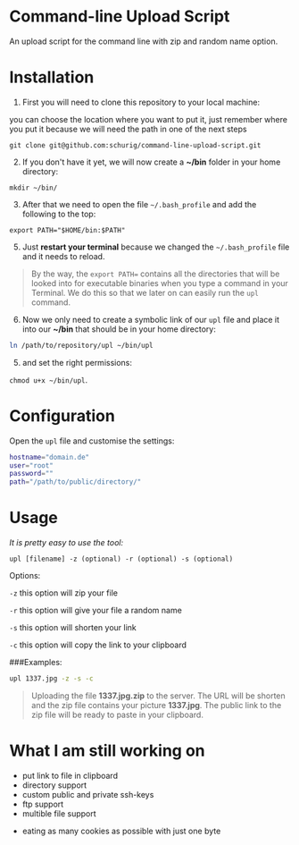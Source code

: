 # Command-line Upload Script

An upload script for the command line with zip and random name option.


# Installation

1) First you will need to clone this repository to your local machine:

you can choose the location where you want to put it, just remember where you put it because we will need the path in one of the next steps

`git clone git@github.com:schurig/command-line-upload-script.git`



2) If you don't have it yet, we will now create a **~/bin** folder in your home directory:

`mkdir ~/bin/`



3) After that we need to open the file `~/.bash_profile` and add the following to the top:

`export PATH="$HOME/bin:$PATH"`



5) Just **restart your terminal** because we changed the `~/.bash_profile` file and it needs to reload.


>By the way, the `export PATH=` contains all the directories that will be looked into for executable binaries when you type a command in your Terminal. We do this so that we later on can easily run the `upl` command.




6) Now we only need to create a symbolic link of our `upl` file and place it into our **~/bin** that should be in your home directory:

```sh
ln /path/to/repository/upl ~/bin/upl
```



5) and set the right permissions:

`chmod u+x ~/bin/upl`.


# Configuration

Open the  `upl` file and customise the settings:

```sh
hostname="domain.de"
user="root"
password=""
path="/path/to/public/directory/"
```


# Usage

_It is pretty easy to use the tool:_


`upl [filename] -z (optional) -r (optional) -s (optional)`



Options:

`-z` this option will zip your file

`-r` this option will give your file a random name

`-s` this option will shorten your link

`-c` this option will copy the link to your clipboard



###Examples:

```sh
upl 1337.jpg -z -s -c
```

>Uploading the file **1337.jpg.zip** to the server. The URL will be shorten and the zip file contains your picture **1337.jpg**. The public link to the zip file will be ready to paste in your clipboard.



# What I am still working on

- put link to file in clipboard
- directory support
- custom public and private ssh-keys
- ftp support
- multible file support

* eating as many cookies as possible with just one byte